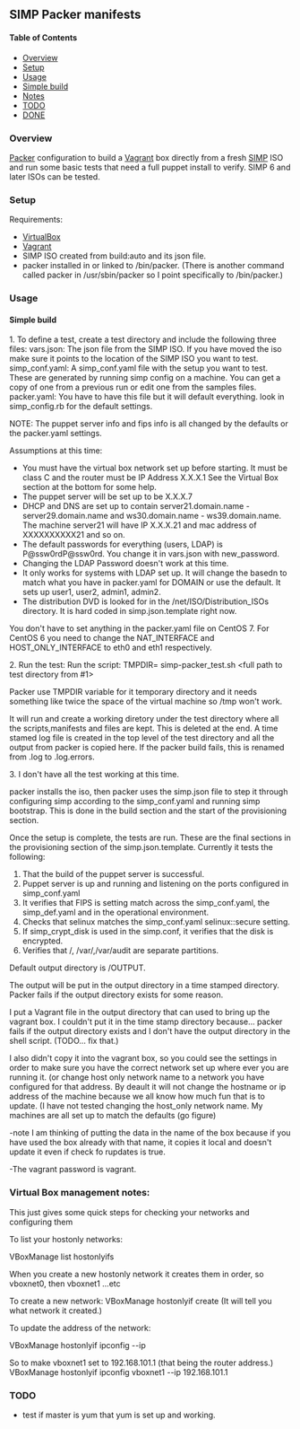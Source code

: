 ## SIMP Packer manifests

#### Table of Contents

* [Overview](#overview)
* [Setup](#setup)
* [Usage](#usage)
* [Simple build](#simple-build)
* [Notes](#notes)
* [TODO](#todo)
* [DONE](#done)

### Overview

[Packer](https://packer.io) configuration to build a [Vagrant](https://www.vagrantup.com/) box directly from a fresh [SIMP](https://github.com/NationalSecurityAgency/SIMP) ISO and run some basic tests that need a full puppet install to verify.   SIMP 6 and later ISOs can be tested.

### Setup

Requirements:
  - [VirtualBox](https://www.virtualbox.org/wiki/Downloads)
  - [Vagrant](https://www.vagrantup.com/downloads.html)
  - SIMP ISO created from build:auto and its json file.
  - packer installed in or linked to /bin/packer. (There is
    another command called packer in /usr/sbin/packer so I
    point specifically to /bin/packer.)

### Usage
#### Simple build
1\. To define a test, create a test directory and include the following three files:
      vars.json:  The json file from the SIMP ISO.  If you have moved the iso
           make sure it points to the location of the SIMP ISO you want to test.
      simp_conf.yaml:  A simp_conf.yaml file with the setup you want to test.  These
         are generated by running simp config on a machine.  You can get a copy of
         one from a previous run or edit one from the samples files.
      packer.yaml:  You have to have this file but it will default everything.
         look in simp_config.rb for the default settings.

NOTE:  The puppet server info and fips info is all changed by the defaults or the
packer.yaml settings.

Assumptions at this time:
  - You must have the virtual box network set up before starting.  It must be class C
    and the router must be IP Address X.X.X.1
    See the Virtual Box section at the bottom for some help.
  - The puppet server will be set up to be X.X.X.7
  - DHCP and DNS are set up to contain server21.domain.name - server29.domain.name
    and ws30.domain.name - ws39.domain.name.
    The machine server21 will have IP X.X.X.21 and mac address of XXXXXXXXXX21
    and so on.
  - The default passwords for everything (users, LDAP) is P@ssw0rdP@ssw0rd.
    You change it in vars.json with new_password.
  - Changing the LDAP Password doesn't work at this time.
  - It only works for systems with LDAP set up.  It will change
    the basedn to match what you have in packer.yaml for DOMAIN or use
    the default.  It sets up user1, user2, admin1, admin2.
  - The distribution DVD is looked for in the /net/ISO/Distribution_ISOs directory.
    It is hard coded in simp.json.template right now.


You don't have to set anything in the packer.yaml file on CentOS 7.  For CentOS 6
you need to change the NAT_INTERFACE and HOST_ONLY_INTERFACE to eth0 and eth1 
respectively.


2\. Run the test: Run the script:
     TMPDIR=<some directory with lots of space> simp-packer_test.sh <full path to test directory from #1>

Packer use TMPDIR variable for it temporary directory and it needs something like twice the space of the virtual machine so /tmp won't work.  

It will run and create a working diretory under the test directory where all the scripts,manifests and files are kept.  This is deleted at the end.
A time stamed log file is created in the top level of the test directory and all the output from packer is copied here.  If the packer build fails, this is renamed from <date>.log to <date>.log.errors. 

3\. I don't have all the test working at this time.

packer installs the iso, then packer uses the simp.json file to step it through
configuring simp according to the simp_conf.yaml and running simp bootstrap.
This is done in the build section and the start of the provisioning section.

Once the setup is complete, the tests are run.  These are the final sections in the
provisioning section of the simp.json.template.  Currently
it tests the following:
1) That the build of the puppet server is successful.
2) Puppet server is up and running and listening on the ports configured in simp_conf.yaml
3) It verifies that FIPS is setting match across the simp_conf.yaml, the simp_def.yaml and
   in the operational environment.
4) Checks that selinux matches the simp_conf.yaml selinux::secure setting.
5) If simp_crypt_disk is used in the simp.conf, it verifies that the disk is encrypted.
6) Verifies that /, /var/,/var/audit are separate partitions.

Default output directory is <test directory>/OUTPUT.

The output will be put in the output directory in a time stamped directory.  Packer fails if the output directory exists for some reason.

I put a Vagrant file in the output directory that can used to bring up the vagrant box.
I couldn't put it in the time stamp directory because... packer fails if the output directory exists and I don't have the output directory in the shell script.  (TODO... fix that.)

I also didn't copy it into the vagrant box, so you could see the settings in order to make sure you have the correct network set up where ever you are running it. (or change host only network name to a network you have configured for that address.  By deault it will not change the hostname or ip address of the machine because we all know how much fun that is to update.  (I have not tested changing the host_only network name.  My machines are all set up to match the defaults (go figure)

-note I am thinking of putting the data in the name of the box because if you have used the box already with that name, it copies it local and doesn't update it even if check fo rupdates is true.

-The vagrant password is vagrant.

### Virtual Box management notes:

This just gives some quick steps for checking your networks and configuring them

To list your hostonly networks:

   VBoxManage list hostonlyifs

When you create a new hostonly network it creates them in order, so vboxnet0, then vboxnet1 ...etc

To create a new network:
   VBoxManage hostonlyif create
(It will tell you what network it created.)

To update the address of the network:

   VBoxManage hostonlyif ipconfig <networkname>  --ip <network address>

So to make vboxnet1 set to 192.168.101.1 (that being the router address.)
   VBoxManage hostonlyif ipconfig vboxnet1 --ip 192.168.101.1


### TODO
- test if master is yum that yum is set up and working.

